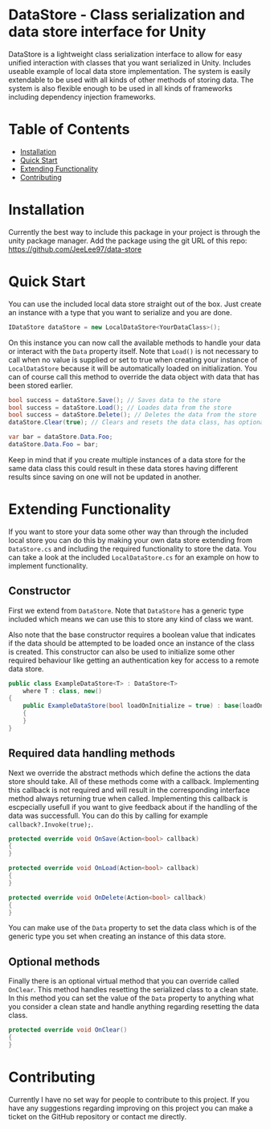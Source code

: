 # DataStore - Class serialization and data store interface for Unity

DataStore is a lightweight class serialization interface to allow for easy unified interaction with classes that you want serialized in Unity. Includes useable example of local data store implementation. The system is easily extendable to be used with all kinds of other methods of storing data. The system is also flexible enough to be used in all kinds of frameworks including dependency injection frameworks.

# Table of Contents

- [Installation](#installation)
- [Quick Start](#quick-start)
- [Extending Functionality](#extending-functionality)
- [Contributing](#contributing)

# Installation

Currently the best way to include this package in your project is through the unity package manager. Add the package using the git URL of this repo: https://github.com/JeeLee97/data-store

# Quick Start

You can use the included local data store straight out of the box. Just create an instance with a type that you want to serialize and you are done.

```c#
IDataStore dataStore = new LocalDataStore<YourDataClass>();
```

On this instance you can now call the available methods to handle your data or interact with the `Data` property itself. Note that `Load()` is not necessary to call when no value is supplied or set to true when creating your instance of `LocalDataStore` because it will be automatically loaded on initialization. You can of course call this method to override the data object with data that has been stored earlier.

```c#
bool success = dataStore.Save(); // Saves data to the store
bool success = dataStore.Load(); // Loades data from the store
bool success = dataStore.Delete(); // Deletes the data from the store
dataStore.Clear(true); // Clears and resets the data class, has optional overload to persist data to your data store

var bar = dataStore.Data.Foo;
dataStore.Data.Foo = bar;
```

Keep in mind that if you create multiple instances of a data store for the same data class this could result in these data stores having different results since saving on one will not be updated in another.

# Extending Functionality

If you want to store your data some other way than through the included local store you can do this by making your own data store extending from `DataStore.cs` and including the required functionality to store the data. You can take a look at the included `LocalDataStore.cs` for an example on how to implement functionality.

## Constructor

First we extend from `DataStore`. Note that `DataStore` has a generic type included which means we can use this to store any kind of class we want.

Also note that the base constructor requires a boolean value that indicates if the data should be attempted to be loaded once an instance of the class is created. This constructor can also be used to initialize some other required behaviour like getting an authentication key for access to a remote data store.

```c#
public class ExampleDataStore<T> : DataStore<T>
	where T : class, new()
{
	public ExampleDataStore(bool loadOnInitialize = true) : base(loadOnInitialize)
	{
	}
}
```

## Required data handling methods

Next we override the abstract methods which define the actions the data store should take. All of these methods come with a callback. Implementing this callback is not required and will result in the corresponding interface method always returning true when called. Implementing this callback is escpecially usefull if you want to give feedback about if the handling of the data was successfull. You can do this by calling for example `callback?.Invoke(true);`.

```c#
protected override void OnSave(Action<bool> callback)
{
}

protected override void OnLoad(Action<bool> callback)
{
}

protected override void OnDelete(Action<bool> callback)
{
}
```

You can make use of the `Data` property to set the data class which is of the generic type you set when creating an instance of this data store.

## Optional methods

Finally there is an optional virtual method that you can override called `OnClear`. This method handles resetting the serialized class to a clean state. In this method you can set the value of the `Data` property to anything what you consider a clean state and handle anything regarding resetting the data class.

```c#
protected override void OnClear()
{
}
```

# Contributing

Currently I have no set way for people to contribute to this project. If you have any suggestions regarding improving on this project you can make a ticket on the GitHub repository or contact me directly.